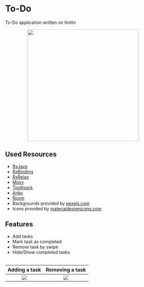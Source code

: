 # To-Do
To-Do application written on Kotlin

<p align="center"><img src="https://raw.githubusercontent.com/dns21395/ToDo/master/ReadmeFiles/photo.png" width="360" /></p>

Used Resources
-----
* [RxJava](https://github.com/ReactiveX/RxJava) <br/>
* [RxBinding](https://github.com/JakeWharton/RxBinding) <br/>
* [RxRelay](https://github.com/JakeWharton/RxRelay) <br/>
* [Moxy](https://github.com/Arello-Mobile/Moxy) <br/>
* [Toothpick](https://github.com/stephanenicolas/toothpick) <br/>
* [Anko](https://github.com/Kotlin/anko) <br/>
* [Room](https://developer.android.com/topic/libraries/architecture/room.html) <br/>
*  Backgrounds provided by [pexels.com](https://www.pexels.com) <br/>
*  Icons provided by [materialdesignicons.com](https://materialdesignicons.com) <br/>

Features
-----
* Add tasks
* Mark task as completed
* Remove task by swipe
* Hide/Show completed tasks<br /><br />

Adding a task | Removing a task
:-------------------------:|:-------------------------:
![](https://raw.githubusercontent.com/dns21395/ToDo/master/ReadmeFiles/photo1.png)  |  ![](https://raw.githubusercontent.com/dns21395/ToDo/master/ReadmeFiles/photo2.png)
